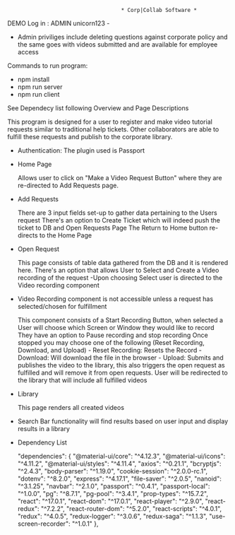  
 
                                        * Corp|Collab Software *

DEMO Log in : ADMIN unicorn123 - 

* Admin priviliges include deleting questions against corporate policy and the same goes with videos submitted and are available for employee access

Commands to run program:
* npm install
* npm run server
* npm run client

See Dependecy list following Overview and Page Descriptions



This program is designed for a user to register and make video tutorial requests similar to traditional help tickets. Other collaborators are able to fulfill these requests and publish to the corporate library.

- Authentication: The plugin used is Passport

- Home Page

    Allows user to click on "Make a Video Request Button" where they are re-directed to
    Add Requests page.

- Add Requests

    There are 3 input fields set-up to gather data pertaining to the Users request
    There's an option to Create Ticket which will indeed push the ticket to DB and Open Requests Page
    The Return to Home button re-directs to the Home Page

- Open Request

    This page consists of table data gathered from the DB and it is rendered here. 
    There's an option that allows User to Select and Create a Video recording of the request
    -Upon choosing Select user is directed to the Video recording component
    
- Video Recording component is not accessible unless a request has selected/chosen for fulfillment

    This component consists of a Start Recording Button, when selected a User will choose which Screen or Window they 
    would like to record
    They have an option to Pause recording and stop recording
    Once stopped you may choose one of the following (Reset Recording, Download, and Upload)
        - Reset Recording: Resets the Record
        - Download: Will download the file in the browser
        - Upload: Submits and publishes the video to the library, this also triggers the open request as fulfilled 
          and will remove it from open requests.
    User will be redirected to the library that will include all fulfilled videos

- Library

    This page renders all created videos

- Search Bar functionality will find results based on user input and display results in a library


- Dependency List

  "dependencies": {
    "@material-ui/core": "^4.12.3",
    "@material-ui/icons": "^4.11.2",
    "@material-ui/styles": "^4.11.4",
    "axios": "^0.21.1",
    "bcryptjs": "^2.4.3",
    "body-parser": "^1.19.0",
    "cookie-session": "^2.0.0-rc.1",
    "dotenv": "^8.2.0",
    "express": "^4.17.1",
    "file-saver": "^2.0.5",
    "nanoid": "^3.1.25",
    "navbar": "^2.1.0",
    "passport": "^0.4.1",
    "passport-local": "^1.0.0",
    "pg": "^8.7.1",
    "pg-pool": "^3.4.1",
    "prop-types": "^15.7.2",
    "react": "^17.0.1",
    "react-dom": "^17.0.1",
    "react-player": "^2.9.0",
    "react-redux": "^7.2.2",
    "react-router-dom": "^5.2.0",
    "react-scripts": "^4.0.1",
    "redux": "^4.0.5",
    "redux-logger": "^3.0.6",
    "redux-saga": "^1.1.3",
    "use-screen-recorder": "^1.0.1"
  },

